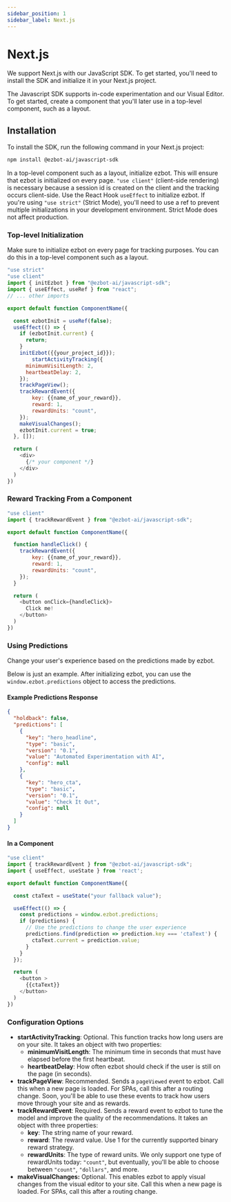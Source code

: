 ```yaml
---
sidebar_position: 1
sidebar_label: Next.js
---
```


# Next.js

We support Next.js with our JavaScript SDK. To get started, you'll need to install the SDK and initialize it in your Next.js project.

The Javascript SDK supports in-code experimentation and our Visual Editor. To get started, create a component that you'll later use in a top-level component, such as a layout.

## Installation

To install the SDK, run the following command in your Next.js project:

```bash
npm install @ezbot-ai/javascript-sdk
```

In a top-level component such as a layout, initialize ezbot. This will ensure that ezbot is initialized on every page. `"use client"` (client-side rendering) is necessary because a session id is created on the client and the tracking occurs client-side. Use the React Hook `useEffect` to initialize ezbot. If you're using `"use strict"` (Strict Mode), you'll need to use a ref to prevent multiple initializations in your development environment. Strict Mode does not affect production.

### Top-level Initialization

Make sure to initialize ezbot on every page for tracking purposes. You can do this in a top-level component such as a layout.

```js
"use strict"
"use client"
import { initEzbot } from "@ezbot-ai/javascript-sdk";
import { useEffect, useRef } from "react";
// ... other imports

export default function ComponentName({

  const ezbotInit = useRef(false);
  useEffect(() => {
    if (ezbotInit.current) {
      return;
    }
    initEzbot({{your_project_id}});
        startActivityTracking({
      minimumVisitLength: 2,
      heartbeatDelay: 2,
    });
    trackPageView();
    trackRewardEvent({
        key: {{name_of_your_reward}},
        reward: 1,
        rewardUnits: "count",
    });
    makeVisualChanges();
    ezbotInit.current = true;
  }, []);

  return (
    <div>
      {/* your component */}
    </div>
  )
})
```

### Reward Tracking From a Component

```js
"use client"
import { trackRewardEvent } from "@ezbot-ai/javascript-sdk";

export default function ComponentName({

  function handleClick() {
    trackRewardEvent({
        key: {{name_of_your_reward}},
        reward: 1,
        rewardUnits: "count",
    });
  }

  return (
    <button onClick={handleClick}>
      Click me!
    </button>
  )
})
```

### Using Predictions

Change your user's experience based on the predictions made by ezbot.

Below is just an example. After initializing ezbot, you can use the `window.ezbot.predictions` object to access the predictions.

#### Example Predictions Response

```json
{
  "holdback": false,
  "predictions": [
    {
      "key": "hero_headline",
      "type": "basic",
      "version": "0.1",
      "value": "Automated Experimentation with AI",
      "config": null
    },
    {
      "key": "hero_cta",
      "type": "basic",
      "version": "0.1",
      "value": "Check It Out",
      "config": null
    }
  ]
}
```

#### In a Component

```js
"use client"
import { trackRewardEvent } from "@ezbot-ai/javascript-sdk";
import { useEffect, useState } from 'react';

export default function ComponentName({

  const ctaText = useState("your fallback value");

  useEffect(() => {
    const predictions = window.ezbot.predictions;
    if (predictions) {
      // Use the predictions to change the user experience
      predictions.find(prediction => prediction.key === 'ctaText') {
        ctaText.current = prediction.value;
      }
    }
  });

  return (
    <button >
      {{ctaText}}
    </button>
  )
})
```

### Configuration Options

- **startActivityTracking**: Optional. This function tracks how long users are on your site. It takes an object with two properties:
  - **minimumVisitLength**: The minimum time in seconds that must have elapsed before the first heartbeat.
  - **heartbeatDelay**: How often ezbot should check if the user is still on the page (in seconds).
- **trackPageView**: Recommended. Sends a `pageViewed` event to ezbot. Call this when a new page is loaded. For SPAs, call this after a routing change. Soon, you'll be able to use these events to track how users move through your site and as rewards.
- **trackRewardEvent**: Required. Sends a reward event to ezbot to tune the model and improve the quality of the recommendations. It takes an object with three properties:
  - **key**: The string name of your reward.
  - **reward**: The reward value. Use 1 for the currently supported binary reward strategy.
  - **rewardUnits**: The type of reward units. We only support one type of rewardUnits today: `"count"`, but eventually, you'll be able to choose between `"count"`, `"dollars"`, and more.
- **makeVisualChanges:** Optional. This enables ezbot to apply visual changes from the visual editor to your site. Call this when a new page is loaded. For SPAs, call this after a routing change.
